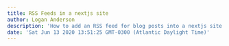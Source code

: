 ```yaml
---
title: RSS Feeds in a nextjs site
author: Logan Anderson
description: 'How to add an RSS feed for blog posts into a nextjs site. Simple and easy. '
date: 'Sat Jun 13 2020 13:51:25 GMT-0300 (Atlantic Daylight Time)'
---
```

